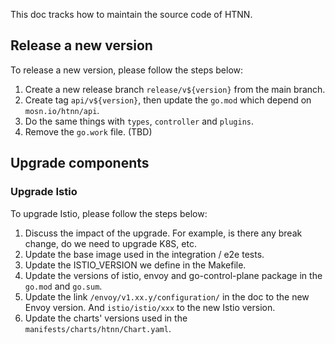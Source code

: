This doc tracks how to maintain the source code of HTNN.

## Release a new version

To release a new version, please follow the steps below:

1. Create a new release branch `release/v${version}` from the main branch.
2. Create tag `api/v${version}`, then update the `go.mod` which depend on `mosn.io/htnn/api`.
3. Do the same things with `types`, `controller` and `plugins`.
4. Remove the `go.work` file.
(TBD)

## Upgrade components

### Upgrade Istio

To upgrade Istio, please follow the steps below:

1. Discuss the impact of the upgrade. For example, is there any break change, do we need to upgrade K8S, etc.
2. Update the base image used in the integration / e2e tests.
3. Update the ISTIO_VERSION we define in the Makefile.
4. Update the versions of istio, envoy and go-control-plane package in the `go.mod` and `go.sum`.
5. Update the link `/envoy/v1.xx.y/configuration/` in the doc to the new Envoy version. And `istio/istio/xxx` to the new Istio version.
6. Update the charts' versions used in the `manifests/charts/htnn/Chart.yaml`.
